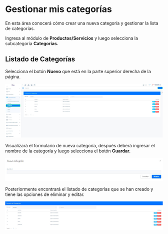 # Gestionar mis categorías

En esta área conocerá cómo crear una nueva categoría y gestionar la lista de categorías.

Ingresa al módulo de **Productos/Servicios** y luego selecciona la subcategoría **Categorías.**

## Listado de Categorías

Selecciona el botón **Nuevo** que está en la parte superior derecha de la página.

![img1](img/gestionar-mis-categorias_01.jpg)

Visualizará el formulario de nueva categoría, después deberá ingresar el nombre de la  categoría y luego selecciona el botón **Guardar.**

![img2](img/gestionar-mis-categorias_02.jpg)

Posteriormente encontrará el listado de categorías que se han creado y tiene las opciones de eliminar y editar.

![img3](img/gestionar-mis-categorias_03.jpg)

